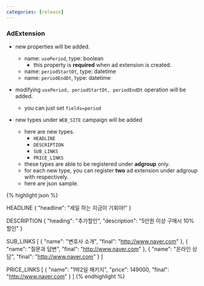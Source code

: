 ```yaml
---
categories: [release]
---
```


### AdExtension
 * new properties will be added.
   * name: `usePeriod`, type: boolean
     * this property is **required** when ad extension is created.
   * name: `periodStartDt`, type: datetime
   * name: `periodEndDt`, type: datetime

 * modifying `usePeriod, periodStartDt, periodEndDt` operation will be added.
   * you can just set `fields=period`

 * new types under `WEB_SITE` campaign will be added
   * here are new types.
     * `HEADLINE`
     * `DESCRIPTION`
     * `SUB_LINKS`
     * `PRICE_LINKS`
   * these types are able to be registered under **adgroup** only.
   * for each new type, you can register **two** ad extension  under adgroup with respectively.
   * here are json sample.
   
{% highlight json %}

HEADLINE
{
  "headline": "세일 하는 지금이 기회야!"
}

DESCRIPTION
{
  "heading": "추가할인",
  "description": "5만원 이상 구매시 10% 할인"
}

SUB_LINKS
[
  {
    "name": "변호사 소개",
    "final": "http://www.naver.com"
  },
  {
    "name": "질문과 답변",
    "final": "http://www.naver.com"
  },
  {
    "name": "온라인 상담",
    "final": "http://www.naver.com"
  }
]

PRICE_LINKS
[
  {
    "name": "1박2일 패키지",
    "price": 149000,
    "final": "http://www.naver.com"
  }
]
{% endhighlight %}
